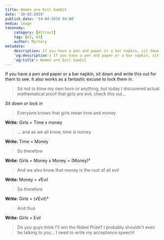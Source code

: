 ```yaml
---
title: Women are Evil Gambit
date: '10-02-2019'
publish_date: '14-04-2019 04:00'
media: image
taxonomy:
    category: [Attract]
    tag: [A2, A3]
    author: Mystery
metadata:
    description: If you have a pen and paper or a bar napkin, sit down and write this out for them to see.
    'og:description': If you have a pen and paper or a bar napkin, sit down and write this out for them to see.
    'og:title': Women are Evil Gambit
---
```


If you have a pen and paper or a bar napkin, sit down and write this out for them to see. It also works as a fantastic excuse to lock them in.

> So not to blow my own horn or anything, but today I discovered actual mathematical proof that girls are evil, check this out... 

_Sit down or lock in_

> Everyone knows that girls mean time and money

**Write:** Girls = Time x money

> ... and as we all know, time is money

**Write:** Time = Money

> So therefore

**Write:** Girls = Money x Money = (Money)²

> And we also know that money is the root of all evil

**Write:** Money = √Evil

> So therefore

**Write:** Girls = (√Evil)²

> And thus

**Write:** Girls = Evil

> Do you guys think I'll win the Nobel Prize? I probably shouldn't even be talking to you... I need to write my acceptance speech!